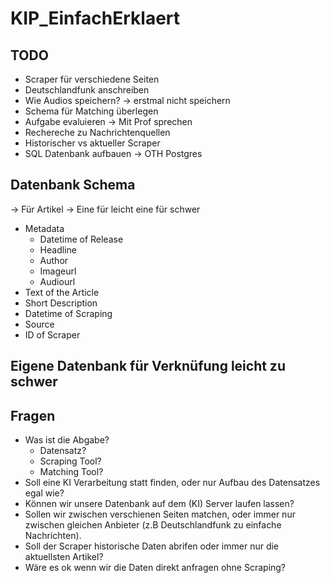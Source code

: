 # KIP_EinfachErklaert

## TODO

- Scraper für verschiedene Seiten
- Deutschlandfunk anschreiben
- Wie Audios speichern? -> erstmal nicht speichern
- Schema für Matching überlegen
- Aufgabe evaluieren -> Mit Prof sprechen
- Rechereche zu Nachrichtenquellen
- Historischer vs aktueller Scraper
- SQL Datenbank aufbauen -> OTH Postgres

## Datenbank Schema 
-> Für Artikel
-> Eine für leicht eine für schwer

- Metadata
	+ Datetime of Release
	+ Headline
	+ Author
	+ Imageurl
	+ Audiourl
- Text of the Article
- Short Description
- Datetime of Scraping
- Source
- ID of Scraper

## Eigene Datenbank für Verknüfung leicht zu schwer


## Fragen

- Was ist die Abgabe?
	+ Datensatz?
	+ Scraping Tool?
	+ Matching Tool?
- Soll eine KI Verarbeitung statt finden, oder nur Aufbau des Datensatzes egal wie?
- Können wir unsere Datenbank auf dem (KI) Server laufen lassen?
- Sollen wir zwischen verschienen Seiten matchen, oder immer nur zwischen gleichen Anbieter (z.B Deutschlandfunk zu einfache Nachrichten).
- Soll der Scraper historische Daten abrifen oder immer nur die aktuellsten Artikel?
- Wäre es ok wenn wir die Daten direkt anfragen ohne Scraping?
